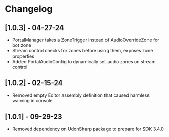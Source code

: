 # Changelog

## [1.0.3] - 04-27-24

- PortalManager takes a ZoneTrigger instead of AudioOverrideZone for bot zone
- Stream control checks for zones before using them, exposes zone properties
- Added PortalAudioConfig to dynamically set audio zones on stream control

## [1.0.2] - 02-15-24

- Removed empty Editor assembly definition that caused harmless warning in console

## [1.0.1] - 09-29-23

- Removed dependency on UdonSharp package to prepare for SDK 3.4.0
